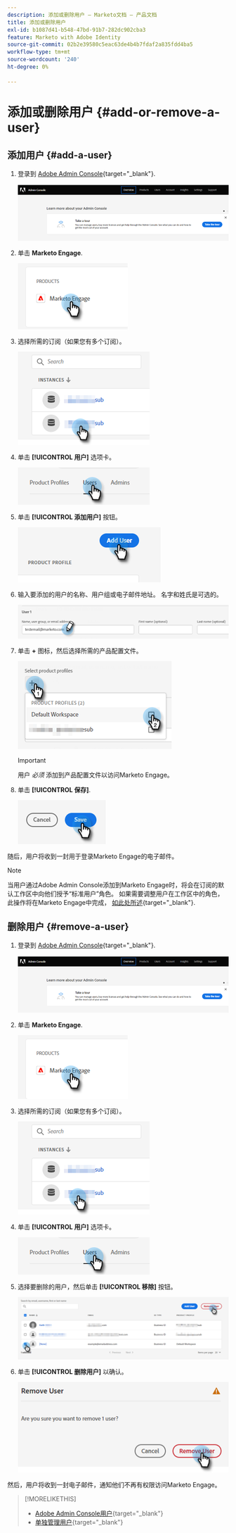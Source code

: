 ```yaml
---
description: 添加或删除用户 — Marketo文档 — 产品文档
title: 添加或删除用户
exl-id: b1087d41-b548-47bd-91b7-282dc902cba3
feature: Marketo with Adobe Identity
source-git-commit: 02b2e39580c5eac63de4b4b7fdaf2a835fdd4ba5
workflow-type: tm+mt
source-wordcount: '240'
ht-degree: 0%

---
```


# 添加或删除用户 {#add-or-remove-a-user}

## 添加用户 {#add-a-user}

1. 登录到 [Adobe Admin Console](https://adminconsole.adobe.com/){target="_blank"}.

   ![](assets/add-or-remove-a-user-1.png)

1. 单击 **Marketo Engage**.

   ![](assets/add-or-remove-a-user-2.png)

1. 选择所需的订阅（如果您有多个订阅）。

   ![](assets/add-or-remove-a-user-3.png)

1. 单击 **[!UICONTROL 用户]** 选项卡。

   ![](assets/add-or-remove-a-user-4.png)

1. 单击 **[!UICONTROL 添加用户]** 按钮。

   ![](assets/add-or-remove-a-user-5.png)

1. 输入要添加的用户的名称、用户组或电子邮件地址。 名字和姓氏是可选的。

   ![](assets/add-or-remove-a-user-6.png)

1. 单击 **+** 图标，然后选择所需的产品配置文件。

   ![](assets/add-or-remove-a-user-7.png)

   >[!IMPORTANT]
   >
   >用户 _必须_ 添加到产品配置文件以访问Marketo Engage。

1. 单击 **[!UICONTROL 保存]**.

   ![](assets/add-or-remove-a-user-8.png)

随后，用户将收到一封用于登录Marketo Engage的电子邮件。

>[!NOTE]
>
>当用户通过Adobe Admin Console添加到Marketo Engage时，将会在订阅的默认工作区中向他们授予“标准用户”角色。 如果需要调整用户在工作区中的角色，此操作将在Marketo Engage中完成， [如此处所述](/help/marketo/product-docs/administration/users-and-roles/managing-user-roles-and-permissions.md){target="_blank"}.

## 删除用户 {#remove-a-user}

1. 登录到 [Adobe Admin Console](https://adminconsole.adobe.com/){target="_blank"}.

   ![](assets/add-or-remove-a-user-9.png)

1. 单击 **Marketo Engage**.

   ![](assets/add-or-remove-a-user-10.png)

1. 选择所需的订阅（如果您有多个订阅）。

   ![](assets/add-or-remove-a-user-11.png)

1. 单击 **[!UICONTROL 用户]** 选项卡。

   ![](assets/add-or-remove-a-user-12.png)

1. 选择要删除的用户，然后单击 **[!UICONTROL 移除]** 按钮。

   ![](assets/add-or-remove-a-user-13.png)

1. 单击 **[!UICONTROL 删除用户]** 以确认。

   ![](assets/add-or-remove-a-user-14.png)

然后，用户将收到一封电子邮件，通知他们不再有权限访问Marketo Engage。

>[!MORELIKETHIS]
>
>* [Adobe Admin Console用户](https://helpx.adobe.com/enterprise/using/users.html){target="_blank"}
>* [单独管理用户](https://helpx.adobe.com/enterprise/using/manage-users-individually.html){target="_blank"}
